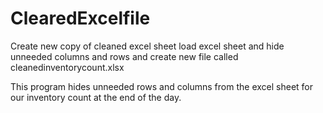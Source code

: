 # ClearedExcelfile
Create new copy of cleaned excel sheet
load excel sheet and hide unneeded columns and rows and create new file called
cleanedinventorycount.xlsx

This program hides unneeded rows and columns from the excel sheet for our inventory count at the end of the day. 
